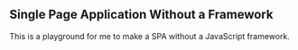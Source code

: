 ## Single Page Application Without a Framework

This is a playground for me to make a SPA without a JavaScript framework. 
